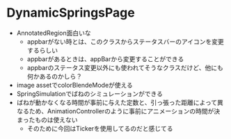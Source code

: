 # DynamicSpringsPage

- AnnotatedRegion面白いな
  - appbarがない時とは、このクラスからステータスバーのアイコンを変更するらしい
  - appbarがあるときは、appBarから変更することができる
  - appbarのステータス変更以外にも使われてそうなクラスだけど、他にも何かあるのかしら？
- image assetでcolorBlendeModeが使える
- SpringSimulationでばねのシミュレーションができる
- ばねが動かなくなる時間が事前に与えた定数と、引っ張った距離によって異なるため、AnimationControllerのように事前にアニメーションの時間が決まったものは使えない
  - そのために今回はTickerを使用してるのだと感じてる
